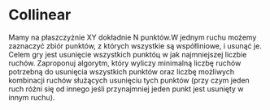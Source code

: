 # Collinear

Mamy na płaszczyżnie XY dokładnie N punktów.W jednym ruchu możemy zaznaczyć zbiór punktów, 
z których wszystkie są współliniowe, i usunąć je. Celem gry jest usunięcie wszystkich punktóц
w jak najmniejszej liczbie ruchów. Zaproponuj algorytm, który wyliczy minimalną liczbę ruchów 
potrzebną do usunięcia wszystkich punktów oraz liczbę możliwych kombinacji ruchów służących usunięciu 
tych punktów (przy czym jeden ruch różni się od innego jeśli przynajmniej jeden punkt jest usunięty w innym ruchu).
